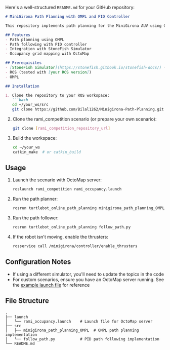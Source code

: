 Here's a well-structured `README.md` for your GitHub repository:

```markdown
# MiniGirona Path Planning with OMPL and PID Controller

This repository implements path planning for the MiniGirona AUV using OMPL (Open Motion Planning Library) and follows the planned path using a PID controller.

## Features
- Path planning using OMPL
- Path following with PID controller
- Integration with StoneFish Simulator
- Occupancy grid mapping with OctoMap

## Prerequisites
- [StoneFish Simulator](https://stonefish.gitbook.io/stonefish-docs/) (AUV simulation environment)
- ROS (tested with [your ROS version])
- OMPL

## Installation

1. Clone the repository to your ROS workspace:
   ```bash
   cd ~/your_ws/src
   git clone https://github.com/Bilal1262/Minigirona-Path-Planning.git
   ```

2. Clone the rami_competition scenario (or prepare your own scenario):
   ```bash
   git clone [rami_competition_repository_url]
   ```

3. Build the workspace:
   ```bash
   cd ~/your_ws
   catkin_make  # or catkin_build
   ```

## Usage

1. Launch the scenario with OctoMap server:
   ```bash
   roslaunch rami_competition rami_occupancy.launch
   ```

2. Run the path planner:
   ```bash
   rosrun turtlebot_online_path_planning minigirona_path_planning_OMPL
   ```

3. Run the path follower:
   ```bash
   rosrun turtlebot_online_path_planning follow_path.py
   ```

4. If the robot isn't moving, enable the thrusters:
   ```bash
   rosservice call /minigirona/controller/enable_thrusters
   ```

## Configuration Notes

- If using a different simulator, you'll need to update the topics in the code
- For custom scenarios, ensure you have an OctoMap server running. See the [example launch file](https://github.com/Bilal1262/Minigirona-Path-Planning/blob/main/launch/rami_occupancy.launch) for reference

## File Structure
```
.
├── launch
│   └── rami_occupancy.launch    # Launch file for OctoMap server
├── src
│   ├── minigirona_path_planning_OMPL  # OMPL path planning implementation
│   └── follow_path.py           # PID path following implementation
└── README.md
```
